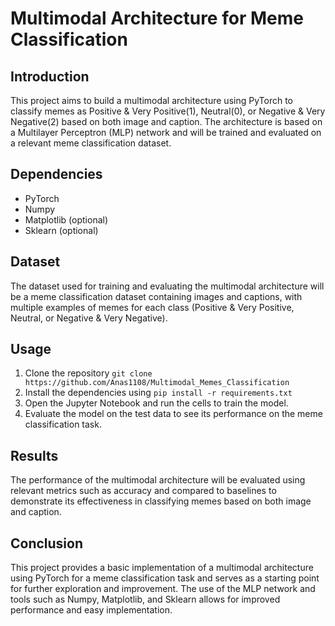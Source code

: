 # Multimodal Architecture for Meme Classification

## Introduction
This project aims to build a multimodal architecture using PyTorch to classify memes as Positive & Very Positive(1), Neutral(0), or Negative & Very Negative(2) based on both image and caption. The architecture is based on a Multilayer Perceptron (MLP) network and will be trained and evaluated on a relevant meme classification dataset.

## Dependencies
- PyTorch
- Numpy
- Matplotlib (optional)
- Sklearn (optional)

## Dataset
The dataset used for training and evaluating the multimodal architecture will be a meme classification dataset containing images and captions, with multiple examples of memes for each class (Positive & Very Positive, Neutral, or Negative & Very Negative).

## Usage
1. Clone the repository `git clone https://github.com/Anas1108/Multimodal_Memes_Classification`
2. Install the dependencies using `pip install -r requirements.txt`
3. Open the Jupyter Notebook and run the cells to train the model.
4. Evaluate the model on the test data to see its performance on the meme classification task.

## Results
The performance of the multimodal architecture will be evaluated using relevant metrics such as accuracy and compared to baselines to demonstrate its effectiveness in classifying memes based on both image and caption.

## Conclusion
This project provides a basic implementation of a multimodal architecture using PyTorch for a meme classification task and serves as a starting point for further exploration and improvement. The use of the MLP network and tools such as Numpy, Matplotlib, and Sklearn allows for improved performance and easy implementation.
